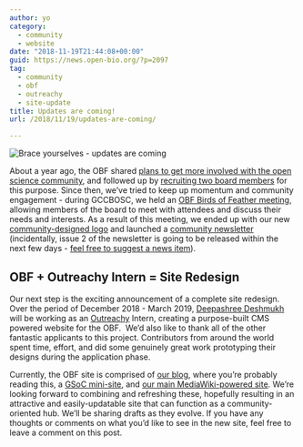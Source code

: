 ```yaml
---
author: yo
category:
  - community
  - website
date: "2018-11-19T21:44:08+00:00"
guid: https://news.open-bio.org/?p=2097
tag:
  - community
  - obf
  - outreachy
  - site-update
title: Updates are coming!
url: /2018/11/19/updates-are-coming/

---
```

![Brace yourselves - updates are coming](https://news.open-bio.org/wp-content/uploads/2018/11/brace-yourself-updates-are-coming-obf.jpg)

About a year ago, the OBF shared [plans to get more involved with the open science community](https://news.open-bio.org/2017/11/14/obf-visioning-2017/), and followed up by [recruiting two board members](https://news.open-bio.org/2018/03/20/welcome-to-our-new-board-members/) for this purpose. Since then, we’ve tried to keep up momentum and community engagement - during GCCBOSC, we held an [OBF Birds of Feather meeting](https://news.open-bio.org/2018/07/09/following-up-from-boscs-obf-birds-of-a-feather-meeting/), allowing members of the board to meet with attendees and discuss their needs and interests. As a result of this meeting, we ended up with our new [community-designed logo](https://news.open-bio.org/2018/11/05/new-obf-logo/) and launched a [community newsletter](https://github.com/OBF/newsletter) (incidentally, issue 2 of the newsletter is going to be released within the next few days - [feel free to suggest a news item](https://github.com/OBF/newsletter/issues/3)).

## OBF + Outreachy Intern = Site Redesign

Our next step is the exciting announcement of a complete site redesign. Over the period of December 2018 - March 2019, [Deepashree Deshmukh](https://github.com/kushinauwu/) will be working as an [Outreachy](https://www.outreachy.org/alums/) Intern, creating a purpose-built CMS powered website for the OBF.  We’d also like to thank all of the other fantastic applicants to this project. Contributors from around the world spent time, effort, and did some genuinely great work prototyping their designs during the application phase.

Currently, the OBF site is comprised of [our blog](https://news.open-bio.org/), where you’re probably reading this, a [GSoC mini-site](https://obf.github.io/GSoC/), and [our main MediaWiki-powered site](/wiki/Main_Page). We’re looking forward to combining and refreshing these, hopefully resulting in an attractive and easily-updatable site that can function as a community-oriented hub. We’ll be sharing drafts as they evolve. If you have any thoughts or comments on what you’d like to see in the new site, feel free to leave a comment on this post.
